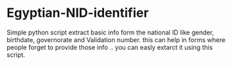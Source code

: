 # Egyptian-NID-identifier
Simple python script extract basic info form the national ID like gender, birthdate, governorate and Validation number.
this can help in forms where people forget to provide those info .. you can easly extarct it using this script.
